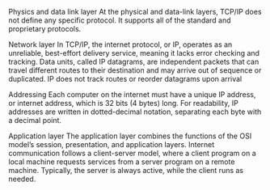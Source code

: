Physics and data link layer
At the physical and data-link layers, TCP/IP does not define any specific protocol. It supports all of the standard and proprietary protocols. 

Network layer
In TCP/IP, the internet protocol, or IP, operates as an unreliable, best-effort delivery service, meaning it lacks error checking and tracking. Data units, called IP datagrams, are independent packets that can travel different routes to their destination and may arrive out of sequence or duplicated. IP does not track routes or reorder datagrams upon arrival

Addressing
Each computer on the internet must have a unique IP address, or internet address, which is 32 bits (4 bytes) long. For readability, IP addresses are written in dotted-decimal notation, separating each byte with a decimal point.

Application layer
The application layer combines the functions of the OSI model’s session, presentation, and application layers. Internet communication follows a client-server model, where a client program on a local machine requests services from a server program on a remote machine. Typically, the server is always active, while the client runs as needed. 